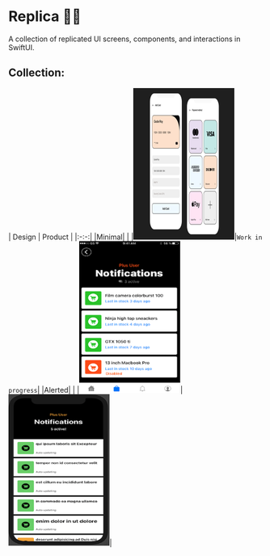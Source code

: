 <style type="text/css">
img {
   height:300px;
   width: 200px;
}
a: img {
	height:300px;
   width: 200px;
}
</style>

# Replica 🗽🗽

A collection of replicated UI screens, components, and interactions in SwiftUI.

## Collection:

| Design | Product |
|:-:-:|
|Minimal| |
|![](Assets/minimal.png)|`Work in progress`|
|Alerted| |
|![](Assets/alerted-design.png)|![](Assets/alerted.png)|
